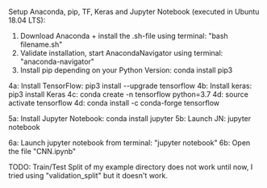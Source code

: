 Setup Anaconda, pip, TF, Keras and Jupyter Notebook (executed in Ubuntu 18.04 LTS):

1. Download Anaconda + install the .sh-file using terminal: "bash filename.sh"
2. Validate installation, start AnacondaNavigator using terminal: "anaconda-navigator"
3. Install pip depending on your Python Version: conda install pip3

4a: Install TensorFlow: pip3 install --upgrade tensorflow
4b: Install keras: 	    pip3 install Keras
4c: conda create -n tensorflow python=3.7
4d: source activate tensorflow
4d: conda install -c conda-forge tensorflow

5a: Install Jupyter Notebook: conda install jupyter
5b: Launch JN: jupyter notebook

6a: Launch jupyter notebook from terminal: "jupyter notebook" 
6b: Open the file "CNN.ipynb"

TODO: Train/Test Split of my example directory does not work until now, I tried using "validation_split" but it doesn't work.
